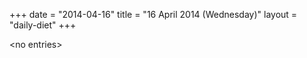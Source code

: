 +++
date = "2014-04-16"
title = "16 April 2014 (Wednesday)"
layout = "daily-diet"
+++

\<no entries\>